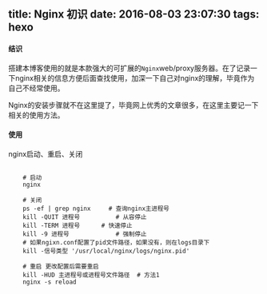 title: Nginx 初识
date: 2016-08-03 23:07:30
tags: hexo
---

#### 结识
    
搭建本博客使用的就是本款强大的可扩展的`Nginx`web/proxy服务器。在了记录一下nginx相关的信息方便后面查找使用，加深一下自己对nginx的理解，毕竟作为自己不经常使用。

Nginx的安装步骤就不在这里提了，毕竟网上优秀的文章很多，在这里主要记一下相关的使用方法。

#### 使用


nginx启动、重启、关闭

```

	# 启动
	nginx    

	# 关闭
	ps -ef | grep nginx   	# 查询nginx主进程号
	kill -QUIT 进程号      	# 从容停止
	kill -TERM 进程号 		# 快速停止
	kill -9 进程号  			# 强制停止
	# 如果ngixn.conf配置了pid文件路径，如果没有，则在logs目录下
	kill -信号类型 '/usr/local/nginx/logs/nginx.pid'

	# 重启 更改配置后需要重启
	kill -HUD 主进程号或进程号文件路径  # 方法1
	nginx -s reload   

```

